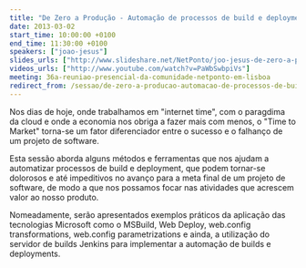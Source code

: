 ```yaml
---
title: "De Zero a Produção - Automação de processos de build e deployment"
date: 2013-03-02
start_time: 10:00:00 +0100
end_time: 11:30:00 +0100
speakers: ["joao-jesus"]
slides_urls: ["http://www.slideshare.net/NetPonto/joo-jesus-de-zero-a-produo"]
videos_urls: ["http://www.youtube.com/watch?v=PaWbSwbpiVs"]
meeting: 36a-reuniao-presencial-da-comunidade-netponto-em-lisboa
redirect_from: /sessao/de-zero-a-producao-automacao-de-processos-de-build-e-deployment/
---
```

Nos dias de hoje, onde trabalhamos em "internet time", com o paragdima da cloud e onde a economia nos obriga a fazer mais com menos, o "Time to Market" torna-se um fator diferenciador entre o sucesso e o falhanço de um projeto de software.

Esta sessão aborda alguns métodos e ferramentas que nos ajudam a automatizar processos de build e deployment, que podem tornar-se dolorosos e até impeditivos no avanço para a meta final de um projeto de software, de modo a que nos possamos focar nas atividades que acrescem valor ao nosso produto.

Nomeadamente, serão apresentados exemplos práticos da aplicação das tecnologias Microsoft como o MSBuild, Web Deploy, web.config transformations, web.config parametrizations e ainda, a utilização do servidor de builds Jenkins para implementar a automação de builds e deployments.


